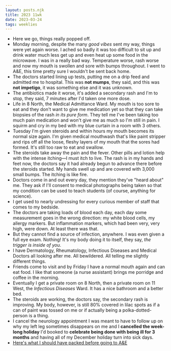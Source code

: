 ```yaml
---
layout: posts.njk
title: 2023 11wk
date: 2023-03-24
tags: weeklies
---
```


- Here we go, things really popped off.
- Monday morning, despite the many _good vibes_ sent my way, things were yet again worse. I ached so badly it was too difficult to sit up and drink water much less get up and even heat up some food in the microwave. I was in a really bad way. Temperature worse, rash worse and now my mouth is swollen and sore with bumps throughout. I went to A&E, this time pretty sure I wouldn't be sent back home.
- The doctors started lining up tests, putting me on a drip feed and admitted me to hospital. This was **not mumps**, they said, and this was **not impetigo**, it was something else and it was unknown.
- The antibiotics made it worse, it's added a secondary rash and I'm to stop, they said, 7 minutes after I'd taken one more dose.
- Life in 8 North, the Medical Admittance Ward. My mouth is too sore to eat and they don't want to give me medication yet so that they can take biopsies of the rash _in its pure form_. They tell me I've been taking too much pain medication and won't give me as much so I'm still in pain. I squirm and cry in my bed with my blue curtain in a room with 3 others.
- Tuesday I'm given steroids and within hours my mouth becomes its normal size again. I'm given medical mouthwash that's like paint stripper and rips off all the loose, fleshy layers of my mouth that the sores had formed. It's still too raw to eat and swallow.
- The steroids take away the pain and the fever. Other pills and lotion help with the intense itching—I must itch to live. The rash is in my hands and feet now, the doctors say it had already begun to advance there before the steroids started. My hands swell up and are covered with 3,000 small bumps. The itching is like fire.
- Doctors come in and out every day, they mention they've "heard about" me. They ask if I'll consent to medical photographs being taken so that my condition can be used to teach students (of course, anything for science).
- I get used to nearly undressing for every curious member of staff that comes to my bedside.
- The doctors are taking loads of blood each day, each day some measurement goes in the wrong direction: my white blood cells, my allergy markers. But inflammation markers, which had been very, very high, were down. At least there was that.
- But they cannot find a source of infection, anywhere. I was even given a full eye exam. Nothing! It's my body doing it to itself, they say, _the trigger is inside of you_.
- I have Dermatology, Rheumatology, Infectious Diseases and Medical Doctors all looking after me. All bewildered. All telling me slightly different things.
- Friends come to visit and by Friday I have a normal mouth again and can eat food. I like that someone (a nurse assistant) brings me porridge and coffee in the morning.
- Eventually I get a private room on 8 North, then a private room on 11 West, the _Infectious Diseases_ Ward. It has a nice bathroom and a better bed.
- The steroids are working, the doctors say, the secondary rash is improving. My body, however, is still 80% covered in lilac spots as if a can of paint was tossed on me or if actually being a polka-dotted-person is a thing.
- I cancel the neurology appointment I was meant to have to follow up on why my left leg sometimes disappears on me and I **cancelled the week-long holiday** I'd booked to **celebrate being done with being ill for 3 months** and having all of my December holiday turn into sick days.
- [Here's what I should have packed before going to A&E](/posts/better-hospital-bag)
